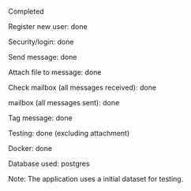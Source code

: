 Completed

Register new user: done

Security/login: done

Send message: done

Attach file to message: done

Check mailbox (all messages received): done

mailbox (all messages sent): done

Tag message: done

Testing: done (excluding attachment)

Docker: done

Database used: postgres

Note: The application uses a initial dataset for testing.